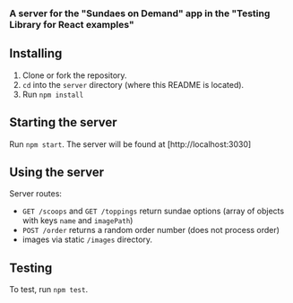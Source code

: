 ### A server for the "Sundaes on Demand" app in the "Testing Library for React examples"

## Installing

1. Clone or fork the repository.
2. `cd` into the `server` directory (where this README is located).
3. Run `npm install`

## Starting the server

Run `npm start`. The server will be found at [http://localhost:3030]

## Using the server

Server routes:

- `GET /scoops` and `GET /toppings` return sundae options (array of objects with keys `name` and `imagePath`)
- `POST /order` returns a random order number (does not process order)
- images via static `/images` directory.

## Testing

To test, run `npm test`.
